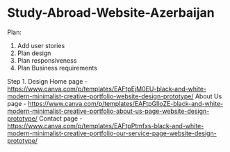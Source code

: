 # Study-Abroad-Website-Azerbaijan
Plan:
1. Add user stories
2. Plan design
3. Plan responsiveness
4. Plan Business requirements

Step 1. Design 
Home page - https://www.canva.com/p/templates/EAFtpEjM0EU-black-and-white-modern-minimalist-creative-portfolio-website-design-prototype/
About Us page - https://www.canva.com/p/templates/EAFtpGlloZE-black-and-white-modern-minimalist-creative-portfolio-about-us-page-website-design-prototype/
Contact page - https://www.canva.com/p/templates/EAFtpPtmfxs-black-and-white-modern-minimalist-creative-portfolio-our-service-page-website-design-prototype/















